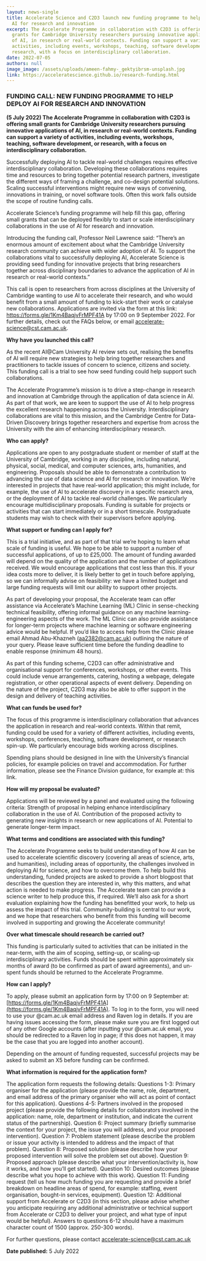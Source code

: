 ```yaml
---
layout: news-single
title: Accelerate Science and C2D3 launch new funding programme to help deploy
  AI for research and innovation
excerpt: The Accelerate Programme in collaboration with C2D3 is offering small
  grants for Cambridge University researchers pursuing innovative applications
  of AI, in research or real-world contexts. Funding can support a variety of
  activities, including events, workshops, teaching, software development, or
  research, with a focus on interdisciplinary collaboration.
date: 2022-07-05
authors: null
image_image: /assets/uploads/ameen-fahmy-_gektyibrsm-unsplash.jpg
link: https://acceleratescience.github.io/research-funding.html
---
```

### FUNDING CALL: NEW FUNDING PROGRAMME TO HELP DEPLOY AI FOR RESEARCH AND INNOVATION
**(5 July 2022) The Accelerate Programme in collaboration with C2D3 is offering small grants for Cambridge University researchers pursuing innovative applications of AI, in research or real-world contexts. Funding can support a variety of activities, including events, workshops, teaching, software development, or research, with a focus on interdisciplinary collaboration.**

Successfully deploying AI to tackle real-world challenges requires effective interdisciplinary collaboration. Developing these collaborations requires time and resources to bring together potential research partners, investigate the different ways of framing a challenge, and co-design potential solutions. Scaling successful interventions might require new ways of convening, innovations in training, or novel software tools. Often this work falls outside the scope of routine funding calls.

Accelerate Science’s funding programme will help fill this gap, offering small grants that can be deployed flexibly to start or scale interdisciplinary collaborations in the use of AI for research and innovation.

Introducing the funding call, Professor Neil Lawrence said: “There’s an enormous amount of excitement about what the Cambridge University research community can achieve with wider adoption of AI. To support the collaborations vital to successfully deploying AI, Accelerate Science is providing seed funding for innovative projects that bring researchers together across disciplinary boundaries to advance the application of AI in research or real-world contexts.”

This call is open to researchers from across disciplines at the University of Cambridge wanting to use AI to accelerate their research, and who would benefit from a small amount of funding to kick-start their work or catalyse new collaborations. Applications are invited via the form at this link: https://forms.gle/1Km4BaqjvFrMPF41A by 17:00 on 9 September 2022. For further details, check out the FAQs below, or email accelerate-science@cst.cam.ac.uk.

**Why have you launched this call?**

As the recent AI@Cam University AI review sets out, realising the benefits of AI will require new strategies to help bring together researchers and practitioners to tackle issues of concern to science, citizens and society. This funding call is a trial to see how seed funding could help support such collaborations.

The Accelerate Programme’s mission is to drive a step-change in research and innovation at Cambridge through the application of data science in AI. As part of that work, we are keen to support the use of AI to help progress the excellent research happening across the University. Interdisciplinary collaborations are vital to this mission, and the Cambridge Centre for Data-Driven Discovery brings together researchers and expertise from across the University with the aim of enhancing interdisciplinary research.


**Who can apply?**

Applications are open to any postgraduate student or member of staff at the University of Cambridge, working in any discipline, including natural, physical, social, medical, and computer sciences, arts, humanities, and engineering. Proposals should be able to demonstrate a contribution to advancing the use of data science and AI for research or innovation. We’re interested in projects that have real-world application; this might include, for example, the use of AI to accelerate discovery in a specific research area, or the deployment of AI to tackle real-world challenges. We particularly encourage multidisciplinary proposals. Funding is suitable for projects or activities that can start immediately or in a short timescale. Postgraduate students may wish to check with their supervisors before applying.


**What support or funding can I apply for?**

This is a trial initiative, and as part of that trial we’re hoping to learn what scale of funding is useful. We hope to be able to support a number of successful applications, of up to £25,000. The amount of funding awarded will depend on the quality of the application and the number of applications received. We would encourage applications that cost less than this. If your idea costs more to deliver, it is likely better to get in touch before applying, so we can informally advise on feasibility: we have a limited budget and large funding requests will limit our ability to support other projects.

As part of developing your proposal, the Accelerate team can offer assistance via Accelerate’s Machine Learning (ML) Clinic in sense-checking technical feasibility, offering informal guidance on any machine learning-engineering aspects of the work. The ML Clinic can also provide assistance for longer-term projects where machine learning or software engineering advice would be helpful. If you’d like to access help from the Clinic please email Ahmad Abu-Khazneh (aa2382@cam.ac.uk) outlining the nature of your query. Please leave sufficient time before the funding deadline to enable response (minimum 48 hours).

As part of this funding scheme, C2D3 can offer administrative and organisational support for conferences, workshops, or other events. This could include venue arrangements, catering, hosting a webpage, delegate registration, or other operational aspects of event delivery. Depending on the nature of the project, C2D3 may also be able to offer support in the design and delivery of teaching activities.

**What can funds be used for?**

The focus of this programme is interdisciplinary collaboration that advances the application in research and real-world contexts. Within that remit, funding could be used for a variety of different activities, including events, workshops, conferences, teaching, software development, or research spin-up. We particularly encourage bids working across disciplines.

Spending plans should be designed in line with the University’s financial policies, for example policies on travel and accommodation. For further information, please see the Finance Division guidance, for example at: this link.

**How will my proposal be evaluated?**

Applications will be reviewed by a panel and evaluated using the following criteria:
Strength of proposal in helping enhance interdisciplinary collaboration in the use of AI.
Contribution of the proposed activity to generating new insights in research or new applications of AI.
Potential to generate longer-term impact.

**What terms and conditions are associated with this funding?**

The Accelerate Programme seeks to build understanding of how AI can be used to accelerate scientific discovery (covering all areas of science, arts, and humanities), including areas of opportunity, the challenges involved in deploying AI for science, and how to overcome them. To help build this understanding, funded projects are asked to provide a short blogpost that describes the question they are interested in, why this matters, and what action is needed to make progress. The Accelerate team can provide a science writer to help produce this, if required. We’ll also ask for a short evaluation explaining how the funding has benefitted your work, to help us assess the impact of this trial. Community-building is central to our work, and we hope that researchers who benefit from this funding will become involved in supporting and growing the Accelerate community!

**Over what timescale should research be carried out?**

This funding is particularly suited to activities that can be initiated in the near-term, with the aim of scoping, setting-up, or scaling-up interdisciplinary activities. Funds should be spent within approximately six months of award (to be confirmed as part of award agreements), and un-spent funds should be returned to the Accelerate Programme.

**How can I apply?**

To apply, please submit an application form by 17:00 on 9 September at: [https://forms.gle/1Km4BaqjvFrMPF41A](https://forms.gle/1Km4BaqjvFrMPF41A). To log in to the form, you will need to use your @cam.ac.uk email address and Raven log in details. If you are having issues accessing the form, please make sure you are first logged out of any other Google accounts (after inputting your @cam.ac.uk email, you should be redirected to a Raven log in page; if this does not happen, it may be the case that you are logged into another account).

Depending on the amount of funding requested, successful projects may be asked to submit an X5 before funding can be confirmed.

**What information is required for the application form?**

The application form requests the following details:
Questions 1-3: Primary organiser for the application (please provide the name, role, department, and email address of the primary organiser who will act as point of contact for this application).
Questions 4-5: Partners involved in the proposed project (please provide the following details for collaborators involved in the application: name, role, department or institution, and indicate the current status of the partnership).
Question 6: Project summary (briefly summarise the context for your project, the issue you will address, and your proposed intervention).
Question 7: Problem statement (please describe the problem or issue your activity is intended to address and the impact of that problem).
Question 8: Proposed solution (please describe how your proposed intervention will solve the problem set out above).
Question 9: Proposed approach (please describe what your intervention/activity is, how it works, and how you’ll get started).
Question 10: Desired outcomes (please describe what you hope to achieve with this work).
Question 11: Funding request (tell us how much funding you are requesting and provide a brief breakdown on headline areas of spend, for example: staffing, event organisation, bought-in services, equipment).
Question 12: Additional support from Accelerate or C2D3 (in this section, please advise whether you anticipate requiring any additional administrative or technical support from Accelerate or C2D3 to deliver your project, and what type of input would be helpful).
Answers to questions 6-12 should have a maximum character count of 1500 (approx. 250-300 words).

For further questions, please contact [accelerate-science@cst.cam.ac.uk](accelerate-science@cst.cam.ac.uk)

**Date published:** 5 July 2022